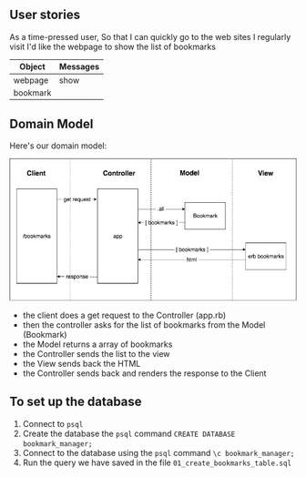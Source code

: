 ## User stories

As a time-pressed user,
So that I can quickly go to the web sites I regularly visit
I'd like the webpage to show the list of bookmarks

Object | Messages
---|---
webpage | show
bookmark |

## Domain Model

Here's our domain model:

![DomainModel](./images/bookmark_manager_1.png)

* the client does a get request to the Controller (app.rb)
* then the controller asks for the list of bookmarks from the Model (Bookmark)
* the Model returns a array of bookmarks
* the Controller sends the list to the view
* the View sends back the HTML
* the Controller sends back and renders the response to the Client

## To set up the database

1. Connect to ```psql```
2. Create the database the ```psql``` command ```CREATE DATABASE bookmark_manager;```
3. Connect to the database using the ```psql``` command ```\c bookmark_manager;```
4. Run the query we have saved in the file ```01_create_bookmarks_table.sql```
